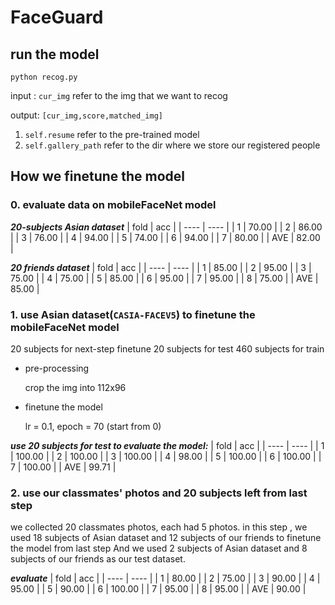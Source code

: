 # FaceGuard
## run the model
`python recog.py`

input : `cur_img` refer to the img that we want to recog

output: `[cur_img,score,matched_img]`


1. `self.resume` refer to the pre-trained model
2. `self.gallery_path` refer to the dir where we store our registered people
 



## How we finetune the model
### 0. evaluate data on mobileFaceNet model
***20-subjects Asian dataset***
|  fold   | acc  |
|  ----  | ----  |
| 1  | 70.00 |
| 2  | 86.00 |
| 3  | 76.00 |
| 4  | 94.00 |
| 5  | 74.00 |
| 6  | 94.00 |
| 7  | 80.00 |
| AVE  | 82.00 |

***20 friends dataset***
|  fold   | acc  |
|  ----  | ----  |
| 1  | 85.00 |
| 2  | 95.00 |
| 3  | 75.00 |
| 4  | 75.00 |
| 5  | 85.00 |
| 6  | 95.00 |
| 7  | 95.00 |
| 8  | 75.00 |
| AVE  | 85.00 |

### 1. use Asian dataset(`CASIA-FACEV5`) to finetune the mobileFaceNet model
20 subjects for next-step finetune
20 subjects for test
460 subjects for train
- pre-processing

  crop the img into 112x96

- finetune the model

  lr = 0.1, 
  epoch = 70 (start from 0)

***use 20 subjects for test to evaluate the model:***
|  fold   | acc  |
|  ----  | ----  |
| 1  | 100.00 |
| 2  | 100.00 |
| 3  | 100.00 |
| 4  | 98.00 |
| 5  | 100.00 |
| 6  | 100.00 |
| 7  | 100.00 |
| AVE  | 99.71 |

### 2. use our classmates' photos and 20 subjects left from last step
we collected 20 classmates photos, each had 5 photos.
in this step , we used 18 subjects of Asian dataset and 12 subjects of our friends to finetune the model from last step
And we used 2 subjects of Asian dataset and 8 subjects of our friends as our test dataset.

***evaluate***
|  fold   | acc  |
|  ----  | ----  |
| 1  | 80.00 |
| 2  | 75.00 |
| 3  | 90.00 |
| 4  | 95.00 |
| 5  | 90.00 |
| 6  | 100.00 |
| 7  | 95.00 |
| 8  | 95.00 |
| AVE  | 90.00 |
